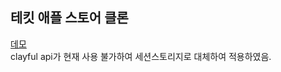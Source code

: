 ## 테킷 애플 스토어 클론
[데모](https://syulion-11th-apple-store-clone.vercel.app/)  
clayful api가 현재 사용 불가하여 세션스토리지로 대체하여 적용하였음.
